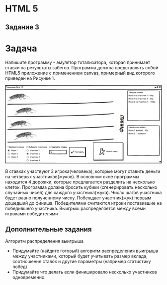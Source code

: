﻿HTML 5
===================
Задание 3
---------
Задача
======

Напишите программу - эмулятор тотализатора, которая принимает
ставки на результаты забегов.
Программа должна представлять собой HTML5 приложение с применением canvas, примерный вид
которого приведен на Рисунке 1.


![Макет основного окна](https://raw.githubusercontent.com/SergeyMirvoda/web-2015/master/task3/mainform.png)

В ставках участвуют 3 игрока(человека), которые могут ставить деньги на
четверых участников(жуков). В основном окне программы находится 4
дорожки, которые предлагается разделить на несколько клеток. Программа
должна бросить кубики (сгенерировать несколько случайных чисел) для
каждого участника(жука). Число шагов участника будет равно полученному
числу. Побеждает участник(жук) первым дошедший до финиша. Победителями
считаются игроки поставившие на победившего участника. Выигрыш
распределяется между всеми игроками победителями

Дополнительные задания
----------------------

Алгоритм распределения выигрыша

* Придумайте (найдите готовый) алгоритм распределения выигрыша между участниками, который будет учитывать размер вклада, соотношение ставок и другие параметры (например статистику побед)
* Придумайте что делать если финишировало несколько участников одновременно.

